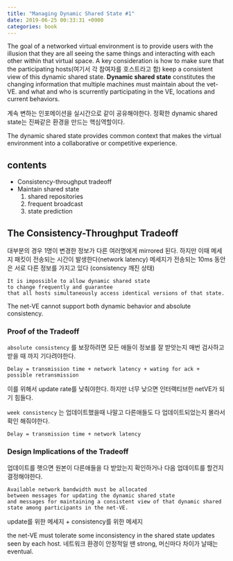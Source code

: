 ```yaml
---
title: "Managing Dynamic Shared State #1"
date: 2019-06-25 00:33:31 +0900
categories: book
---
```


The goal of a networked virtual environment is to provide users with the illusion that they are all seeing the same things and interacting with each other within that virtual space.
A key consideration is how to make sure that the participating hosts(여기서 각 참여자를 호스트라고 함) keep a consistent view of this dynamic shared state.
**Dynamic shared state** constitutes the changing information that multiple machines must maintain about the vet-VE. and what and who is scurrently participating in the VE, locations and current behaviors.
 
 계속 변하는 인포메이션을 실시간으로 같이 공유해야한다. 
 정확한 dynamic shared state는 진짜같은 환경을 만드는 핵심역할이다. 
 
 The dynamic shared state provides common context that makes the virtual environment into a collaborative or competitive experience.
 
 
## contents
 - Consistency-throughput tradeoff
 - Maintain shared state
    1. shared repositories
    2. frequent broadcast
    3. state prediction

## The Consistency-Throughput Tradeoff

대부분의 경우 1명이 변경한 정보가 다른 여러명에게 mirrored 된다. 
하지만 이때 메세지 패킷이 전송되는 시간이 발생한다(network latency)
메세지가 전송되는 10ms 동안은 서로 다른 정보를 가지고 있다 (consistency 깨진 상태)


```
It is impossible to allow dynamic shared state 
to change frequently and guarantee 
that all hosts simultaneously access identical versions of that state.
```
The net-VE cannot support both dynamic behavior and absolute consistency.


### Proof of the Tradeoff

`absolute consistency` 를 보장하려면 모든 애들이 정보를 잘 받앗는지 매번 검사하고 받을 때 까지 기다려야한다.
```
Delay = transmission time + network latency + wating for ack + possible retransmission
```
이를 위해서 update rate를 낮춰야한다. 하지만 너무 낮으면 인터랙티브한 netVE가 되기 힘들다.

`week consistency` 는 업데이트했을때 나말고 다른애들도 다 업데이트되었는지 몰라서 확인 해줘야한다. 
```
Delay = transmission time + network latency
```

### Design Implications of the Tradeoff
업데이트를 햇으면 원본이 다른애들을 다 받았는지 확인하거나 다음 업데이트를 할건지 결정해야한다. 

```
Available network bandwidth must be allocated 
between messages for updating the dynamic shared state 
and messages for maintaining a consistent view of that dynamic shared state among participants in the net-VE.
```
update를 위한 메세지 + consistency를 위한 메세지

the net-VE must tolerate some inconsistency in the shared state updates seen by each host.
네트워크 환경이 안정적일 땐 strong, 머신마다 차이가 날때는 eventual.

